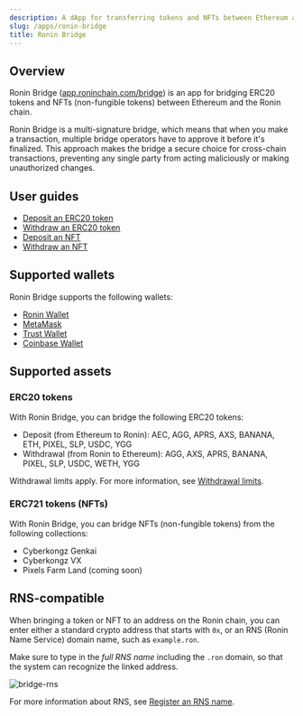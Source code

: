 ```yaml
---
description: A dApp for transferring tokens and NFTs between Ethereum and Ronin.
slug: /apps/ronin-bridge
title: Ronin Bridge
---
```


## Overview

Ronin Bridge ([app.roninchain.com/bridge](https://app.roninchain.com/bridge)) is an app for bridging ERC20 tokens and NFTs (non-fungible tokens) between Ethereum and the Ronin chain.

Ronin Bridge is a multi-signature bridge, which means that when you make a transaction, multiple bridge operators have to approve it before it's finalized. This approach makes the bridge a secure choice for cross-chain transactions, preventing any single party from acting maliciously or making unauthorized changes.

## User guides

* [Deposit an ERC20 token](./guides/deposit-token.md)
* [Withdraw an ERC20 token](./guides/withdraw-token.md)
* [Deposit an NFT](./guides/deposit-nft.md)
* [Withdraw an NFT](./guides/withdraw-nft.md)

## Supported wallets

Ronin Bridge supports the following wallets:

* [Ronin Wallet](https://wallet.roninchain.com/)
* [MetaMask](https://metamask.io/)
* [Trust Wallet](https://trustwallet.com/)
* [Coinbase Wallet](https://www.coinbase.com/wallet)

## Supported assets

### ERC20 tokens

With Ronin Bridge, you can bridge the following ERC20 tokens:

* Deposit (from Ethereum to Ronin): AEC, AGG, APRS, AXS, BANANA, ETH, PIXEL, SLP, USDC, YGG
* Withdrawal (from Ronin to Ethereum): AGG, AXS, APRS, BANANA, PIXEL, SLP, USDC, WETH, YGG

Withdrawal limits apply. For more information, see [Withdrawal limits](./reference/withdrawal-limits.md).

### ERC721 tokens (NFTs)

With Ronin Bridge, you can bridge NFTs (non-fungible tokens) from the following collections:

* Cyberkongz Genkai
* Cyberkongz VX
* Pixels Farm Land (coming soon)

## RNS-compatible

When bringing a token or NFT to an address on the Ronin chain, you can enter either a standard crypto address that starts with `0x`, or an RNS (Ronin Name Service) domain name, such as `example.ron`.

Make sure to type in the *full RNS name* including the `.ron` domain, so that the system can recognize the linked address.

![bridge-rns](./assets/bridge-rns.png)

For more information about RNS, see [Register an RNS name](../rns/guides/register/regular.md).
